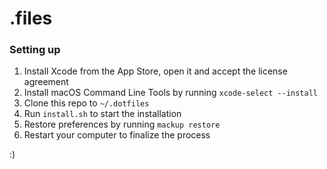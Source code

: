 # .files

### Setting up

1. Install Xcode from the App Store, open it and accept the license agreement
2. Install macOS Command Line Tools by running `xcode-select --install`
3. Clone this repo to `~/.dotfiles`
4. Run `install.sh` to start the installation
5. Restore preferences by running `mackup restore`
6. Restart your computer to finalize the process

:)
